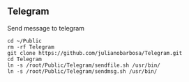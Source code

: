 ## Telegram
Send message to telegram

```console
cd ~/Public
rm -rf Telegram
git clone https://github.com/julianobarbosa/Telegram.git
cd Telegram
ln -s /root/Public/Telegram/sendfile.sh /usr/bin/
ln -s /root/Public/Telegram/sendmsg.sh /usr/bin/
```
